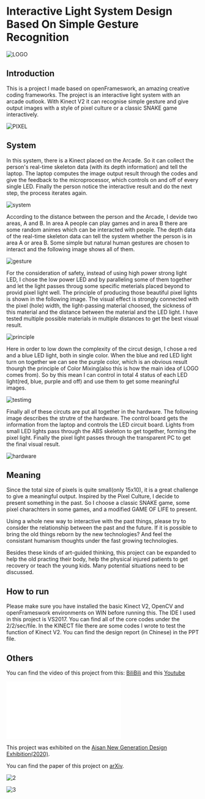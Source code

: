 # Interactive Light System Design Based On Simple Gesture Recognition 

![LOGO](https://github.com/actbee/Interactive-Light-System-Design-Based-On-Simple-Gesture-Recognition-/blob/master/images/pixel.jpg?raw=true)

## Introduction

This is a project I made based on openFrameswork, an amazing creative coding frameworks. 
The project is an interactive light system with an arcade outlook. With Kinect V2 it can recognise simple gesture and give output images with
a style of pixel culture or a classic SNAKE game interactively.

![PIXEL](https://github.com/actbee/Interactive-Light-System-Design-Based-On-Simple-Gesture-Recognition-/blob/master/images/chosen/1.png?raw=true)

## System

In this system, there is a Kinect placed on the Arcade. So it can collect the person's real-time skeleton data (with its depth information) and tell the laptop.
The laptop computes the image output result through the codes and give the feedback to the microprocessor, which controls on and off of every single LED.
Finally the person notice the interactive result and do the next step, the process iterates again.


![system](https://github.com/actbee/Interactive-Light-System-Design-Based-On-Simple-Gesture-Recognition-/blob/master/images/system.png?raw=true)


According to the distance between the person and the Arcade, I devide two areas, A and B. In area A people can play games and in area B there are some random 
animes which can be interacted with people. The depth data of the real-time skeleton data can tell the system whether the person is in area A or area B. Some simple
but natural human gestures are chosen to interact and the following image shows all of them.

![gesture](https://github.com/actbee/Interactive-Light-System-Design-Based-On-Simple-Gesture-Recognition-/blob/master/images/gestures.png?raw=true)

For the consideration of safety, instead of using high power strong light LED, I chose the low power LED and by paralleling some of them together and let the light
passes throug some specific meterials placed beyond to provid pixel light well. The principle of producing those beautiful pixel lights is shown in the 
following image. The visual effect is strongly connected with the pixel (hole) width, the light-passing material choosed, the sickness of this material 
and the distance between the material and the LED light. I have tested multiple possible materials in multiple distances to get the best visual result.

![principle](https://github.com/actbee/Interactive-Light-System-Design-Based-On-Simple-Gesture-Recognition-/blob/master/images/led.png?raw=true)

Here in order to low down the complexity of the circut design, I chose a red and a blue LED light, both in single color. When the blue and red LED light turn on
together we can see the purple color, which is an obvious result thourgh the principle of Color Mixing(also this is how the main idea of LOGO comes from). So by this
mean I can control in total 4 status of each LED light(red, blue, purple and off) and use them to get some meaningful images.

![testimg](https://github.com/actbee/Interactive-Light-System-Design-Based-On-Simple-Gesture-Recognition-/blob/master/images/test.png?raw=true)

Finally all of these circuts are put all together in the hardware. The following image describes the strutre of the hardware.
The control board gets the information from the laptop and controls the LED circuit board. Lights from small LED lights pass through the ABS skeleton to get together, 
forming the pixel light. Finally the pixel light passes through the transparent PC to get the final visual result.

![hardware](https://github.com/actbee/Interactive-Light-System-Design-Based-On-Simple-Gesture-Recognition-/blob/master/images/hardware.png?raw=true)

## Meaning

Since the total size of pixels is quite small(only 15x10), it is a great challenge to give a meaningful output. Inspired by the Pixel Culture, I decide to present 
something in the past. So I choose a classic SNAKE game, some pixel charachters in some games, and a modified GAME OF LIFE to present.

Using a whole new way to interactive with the past things, please try to consider the relationship between the past and the future. If it is possible to bring the 
old things reborn by the new technologies? And feel the consistant humanism thoughts under the fast growing technologies.

Besides these kinds of art-guided thinking, this project can be expanded to help the old practing their body, help the physical injured patients to get recovery or 
teach the young kids. Many potential situations need to be discussed.

## How to run

Please make sure you have installed the basic Kinect V2, OpenCV and openFrameswork environments on WIN before running this. The IDE I used in this project is VS2017. 
You can find all of the core codes under the 2/2/sec/file. In the KINECT file there are some codes I wrote to test the function of Kinect V2. You can find the design
report (in Chinese) in the PPT file.

## Others

You can find the video of this project from this: [BiliBili](https://www.bilibili.com/video/BV1x54y1Q7mP ) 
and this [Youtube](https://www.youtube.com/watch?v=vJQ7U_tFxb0 ) 

<iframe src="//player.bilibili.com/player.html?aid=840943071&bvid=BV1x54y1Q7mP&cid=199270892&page=1" scrolling="no" border="0" frameborder="no" framespacing="0" allowfullscreen="true"> </iframe>

This project was exhibited on the [Aisan New Generation Design Exhibition(2020)](http://www.iden.cn/home/active.NewYouzhan/workinfo?id=6761).

You can find the paper of this project on [arXiv](https://arxiv.org/abs/2010.10180).

![2](https://github.com/actbee/Interactive-Light-System-Design-Based-On-Simple-Gesture-Recognition-/blob/master/images/chosen/2.png?raw=true)

![3](https://github.com/actbee/Interactive-Light-System-Design-Based-On-Simple-Gesture-Recognition-/blob/master/images/chosen/3.jpg?raw=true)
